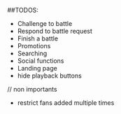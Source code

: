 ##TODOS:
* Challenge to battle
* Respond to battle request
* Finish a battle
* Promotions
* Searching
* Social functions
* Landing page
* hide playback buttons

// non importants
* restrict fans added multiple times
